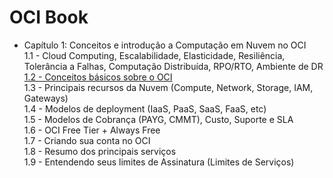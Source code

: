 # OCI Book

- Capítulo 1: Conceitos e introdução a Computação em Nuvem no OCI <br>
    1.1 - Cloud Computing, Escalabilidade, Elasticidade, Resiliência, Tolerância a Falhas, Computação Distribuída, RPO/RTO, Ambiente de DR <br>
    [1.2 - Conceitos básicos sobre o OCI](https://github.com/daniel-armbrust/oci-book/blob/main/chapter-1/1.2_ConceitosBasicos.md) <br>
    1.3 - Principais recursos da Nuvem (Compute, Network, Storage, IAM, Gateways) <br>
    1.4 - Modelos de deployment (IaaS, PaaS, SaaS, FaaS, etc) <br>
    1.5 - Modelos de Cobrança (PAYG, CMMT), Custo, Suporte e SLA <br>
    1.6 - OCI Free Tier + Always Free <br>
    1.7 - Criando sua conta no OCI <br>
    1.8 - Resumo dos principais serviços <br>
    1.9 - Entendendo seus limites de Assinatura (Limites de Serviços) <br>